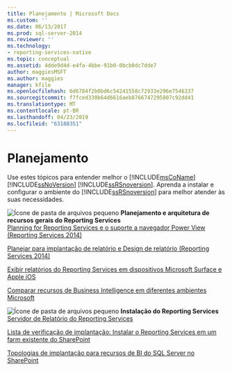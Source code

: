 ```yaml
---
title: Planejamento | Microsoft Docs
ms.custom: ''
ms.date: 06/13/2017
ms.prod: sql-server-2014
ms.reviewer: ''
ms.technology:
- reporting-services-native
ms.topic: conceptual
ms.assetid: 4dde9d4d-e4fa-4bbe-91b0-0bcb0dc7dde7
author: maggiesMSFT
ms.author: maggies
manager: kfile
ms.openlocfilehash: 6d6784f2b0bd6c54241558c72933e296e7546337
ms.sourcegitcommit: f7fced330b64d6616aeb8766747295807c92dd41
ms.translationtype: MT
ms.contentlocale: pt-BR
ms.lasthandoff: 04/23/2019
ms.locfileid: "63188351"
---
```

# <a name="planning"></a>Planejamento
  Use estes tópicos para entender melhor o [!INCLUDE[msCoName](../includes/msconame-md.md)] [!INCLUDE[ssNoVersion](../includes/ssnoversion-md.md)] [!INCLUDE[ssRSnoversion](../includes/ssrsnoversion-md.md)]. Aprenda a instalar e configurar o ambiente do [!INCLUDE[ssRSnoversion](../includes/ssrsnoversion-md.md)] para melhor atender às suas necessidades.  
  
 ![Ícone de pasta de arquivos pequeno](../../2014/integration-services/media/filefolder-small.gif "Ícone de pasta de arquivos pequeno") **Planejamento e arquitetura de recursos gerais do Reporting Services**  
 [Planning for Reporting Services e o suporte a navegador Power View &#40;Reporting Services 2014&#41;](../../2014/reporting-services/browser-support-for-reporting-services-and-power-view.md)  
  
 [Planejar para implantação de relatório e Design de relatório &#40;Reporting Services 2014&#41;](plan-for-report-design-and-report-deployment-reporting-services.md)  
  
 [Exibir relatórios do Reporting Services em dispositivos Microsoft Surface e Apple iOS](../../2014/reporting-services/view-reporting-services-reports-surface-ios-devices.md)  
  
 [Comparar recursos de Business Intelligence em diferentes ambientes Microsoft](../../2014/reporting-services/compare-business-intelligence-capabilities-in-different-microsoft-environments.md)  
  
 ![Ícone de pasta de arquivos pequeno](../../2014/integration-services/media/filefolder-small.gif "Ícone de pasta de arquivos pequeno") **Instalação do Reporting Services**  
 [Servidor de Relatório do Reporting Services](../../2014/reporting-services/reporting-services-report-server.md)  
  
 [Lista de verificação de implantação: Instalar o Reporting Services em um farm existente do SharePoint](../../2014/sql-server/install/deployment-checklist-install-reporting-services-existing-sharepoint-farm.md)  
  
 [Topologias de implantação para recursos de BI do SQL Server no SharePoint](../sql-server/install/deployment-topologies-for-sql-server-bi-features-in-sharepoint.md)    
  
  
